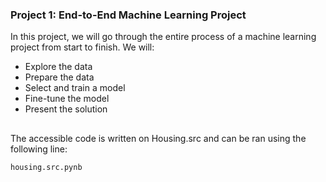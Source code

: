 ### Project 1: End-to-End Machine Learning Project

In this project, we will go through the entire process of a machine learning project from start to finish. We will:

- Explore the data
- Prepare the data
- Select and train a model
- Fine-tune the model
- Present the solution

##
The accessible code is written on Housing.src and can be ran using the following line:
```bash
housing.src.pynb

